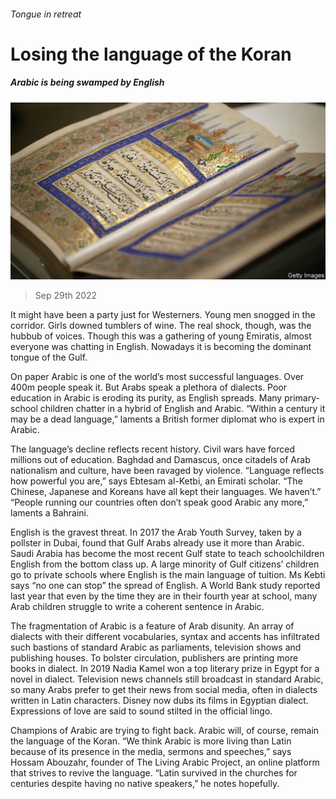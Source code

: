 ###### Tongue in retreat

# Losing the language of the Koran 

##### Arabic is being swamped by English 

![image](images/20221001_MAP502.jpg) 

> Sep 29th 2022 

It might have been a party just for Westerners. Young men snogged in the corridor. Girls downed tumblers of wine. The real shock, though, was the hubbub of voices. Though this was a gathering of young Emiratis, almost everyone was chatting in English. Nowadays it is becoming the dominant tongue of the Gulf.

On paper Arabic is one of the world’s most successful languages. Over 400m people speak it. But Arabs speak a plethora of dialects. Poor education in Arabic is eroding its purity, as English spreads. Many primary-school children chatter in a hybrid of English and Arabic. “Within a century it may be a dead language,” laments a British former diplomat who is expert in Arabic. 

The language’s decline reflects recent history. Civil wars have forced millions out of education. Baghdad and Damascus, once citadels of Arab nationalism and culture, have been ravaged by violence. “Language reflects how powerful you are,” says Ebtesam al-Ketbi, an Emirati scholar. “The Chinese, Japanese and Koreans have all kept their languages. We haven’t.” “People running our countries often don’t speak good Arabic any more,” laments a Bahraini.

English is the gravest threat. In 2017 the Arab Youth Survey, taken by a pollster in Dubai, found that Gulf Arabs already use it more than Arabic. Saudi Arabia has become the most recent Gulf state to teach schoolchildren English from the bottom class up. A large minority of Gulf citizens’ children go to private schools where English is the main language of tuition. Ms Kebti says “no one can stop” the spread of English. A World Bank study reported last year that even by the time they are in their fourth year at school, many Arab children struggle to write a coherent sentence in Arabic. 

The fragmentation of Arabic is a feature of Arab disunity. An array of dialects with their different vocabularies, syntax and accents has infiltrated such bastions of standard Arabic as parliaments, television shows and publishing houses. To bolster circulation, publishers are printing more books in dialect. In 2019 Nadia Kamel won a top literary prize in Egypt for a novel in dialect. Television news channels still broadcast in standard Arabic, so many Arabs prefer to get their news from social media, often in dialects written in Latin characters. Disney now dubs its films in Egyptian dialect. Expressions of love are said to sound stilted in the official lingo. 

Champions of Arabic are trying to fight back. Arabic will, of course, remain the language of the Koran. “We think Arabic is more living than Latin because of its presence in the media, sermons and speeches,” says Hossam Abouzahr, founder of The Living Arabic Project, an online platform that strives to revive the language. “Latin survived in the churches for centuries despite having no native speakers,” he notes hopefully.

